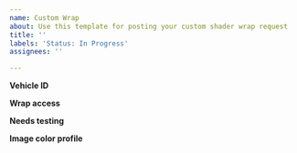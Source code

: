 ```yaml
---
name: Custom Wrap
about: Use this template for posting your custom shader wrap request
title: ''
labels: 'Status: In Progress'
assignees: ''

---
```


**Vehicle ID**
<!-- You can get the ID from https://wiki.multitheftauto.com/wiki/Vehicle_IDs -->

**Wrap access**
<!-- Leave blank if anyone can use the wrap, otherwise state the usernames -->

**Needs testing**
<!-- State 'yes' or 'no' if the wrap needs to be tested or not -->

**Image color profile**
<!-- State the color profile used by the image, e.g 'sRGB'. -->
